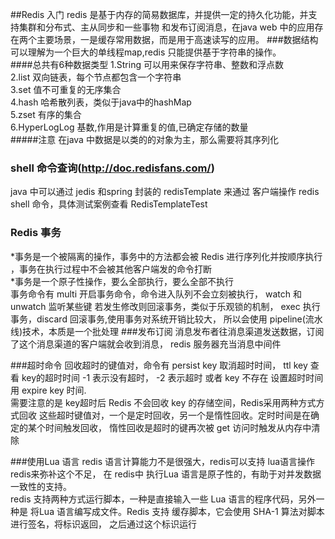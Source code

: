 ##Redis 入门
redis 是基于内存的简易数据库，并提供一定的持久化功能，并支持集群和分布式、主从同步和一些事物
和发布订阅消息，在java web 中的应用存在两个主要场景，一是缓存常用数据，而是用于高速读写的应用。
###数据结构
可以理解为一个巨大的单线程map,redis 只能提供基于字符串的操作。  
####总共有6种数据类型
1.String  可以用来保存字符串、整数和浮点数  
2.list   双向链表，每个节点都包含一个字符串  
3.set  值不可重复的无序集合  
4.hash  哈希散列表，类似于java中的hashMap  
5.zset  有序的集合  
6.HyperLogLog  基数,作用是计算重复的值,已确定存储的数量  
#####注意 在java 中数据是以类的的对象为主，那么需要将其序列化
### shell 命令查询(http://doc.redisfans.com/) 
java 中可以通过 jedis 和spring 封装的 redisTemplate 来通过
客户端操作 redis shell 命令，具体测试案例查看 RedisTemplateTest
### Redis 事务  
*事务是一个被隔离的操作，事务中的方法都会被 Redis 进行序列化并按顺序执行
 ，事务在执行过程中不会被其他客户端发的命令打断  
 *事务是一个原子性操作，要么全部执行，要么全部不执行  
 事务命令有 multi 开启事务命令，命令进入队列不会立刻被执行，
 watch 和 unwatch 监听某些键 若发生修改则回滚事务，类似于乐观锁的机制，
exec 执行事务，discard 回滚事务,使用事务对系统开销比较大，
所以会使用 pipeline(流水线)技术，本质是一个批处理
###发布订阅
消息发布者往消息渠道发送数据，订阅了这个消息渠道的客户端就会收到消息，
redis 服务器充当消息中间件

###超时命令
回收超时的键值对，命令有 persist key 取消超时时间， ttl key 查看 key的超时时间 -1 表示没有超时，
-2 表示超时 或者 key 不存在 设置超时时间用 expire key 时间.  
需要注意的是 key超时后 Redis 不会回收 key 的存储空间，Redis采用两种方式方式回收
这些超时键值对，一个是定时回收，另一个是惰性回收。定时时间是在确定的某个时间触发回收，
惰性回收是超时的键再次被 get 访问时触发从内存中清除

###使用Lua 语言
redis 语言计算能力不是很强大，redis可以支持 lua语言操作 redis来弥补这个不足，
在 redis中 执行Lua 语言是原子性的，有助于对并发数据一致性的支持。  
redis 支持两种方式运行脚本，一种是直接输入一些 Lua 语言的程序代码，另外一种是
将Lua 语言编写成文件。Redis 支持 缓存脚本，它会使用 SHA-1 算法对脚本进行签名，将标识返回，
之后通过这个标识运行




